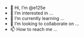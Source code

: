 - 👋 Hi, I’m @e125e
- 👀 I’m interested in ...
- 🌱 I’m currently learning ...
- 💞️ I’m looking to collaborate on ...
- 📫 How to reach me ...

<!---
e125e/e125e is a ✨ special ✨ repository because its `README.md` (this file) appears on your GitHub profile.
You can click the Preview link to take a look at your changes.
--->
